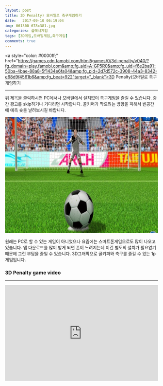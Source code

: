 ```yaml
---
layout: post
title: 3D Penalty) 모바일로 축구게임하기
date:   2017-09-10 06:19:04
img: 061300-678x381.jpg
categories: 플래시게임
tags: [3D게임,모바일게임,축구게임]
comments: true
---
```


<a style="color: #0000ff;" href="https://games.cdn.famobi.com/html5games/0/3d-penalty/v040/?fg_domain=play.famobi.com&amp;fg_aid=A-GP5R0&amp;fg_uid=f6e2ba91-50ba-4bae-88a8-5f1434e6fa04&amp;fg_pid=2d7d572c-3908-44a3-8342-e68d9f4561b6&amp;fg_beat=922"target="_blank">3D Penalty)모바일로 축구게임하기</a>

<hr />

위 제목을 클릭하시면 PC에서나 모바일에서 설치없이 축구게임을 즐길 수 있습니다. 중간 광고를 skip하거나 기다리면 시작합니다. 골키퍼가 막으려는 방향을 피해서 빈공간에 예측 슛을 날려보시길 바랍니다.

<img class="alignnone size-mh-magazine-lite-content wp-image-127" src="/images/061300-678x381.jpg" alt="" width="100%" height="381" />

원래는 PC로 할 수 있는 게임이 아니었으나 요즘에는 스마트폰게임으로도 많이 나오고 있습니다. 앱 다운로드를 많이 받게 되면 폰이 느려지는데 이건 별도의 설치가 필요없기 때문에 그런 부담을 줄일 수 있습니다. 3D그래픽으로 골키퍼와 축구를 즐길 수 있는 1p게임입니다.
<h3>3D Penalty game video</h3>

<hr />

<iframe src="https://www.youtube.com/embed/7VwHqkOd1f0?rel=0" width="100%" height="315" frameborder="0" allowfullscreen="allowfullscreen"></iframe>